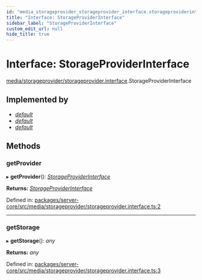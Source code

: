 ```yaml
---
id: "media_storageprovider_storageprovider_interface.storageproviderinterface"
title: "Interface: StorageProviderInterface"
sidebar_label: "StorageProviderInterface"
custom_edit_url: null
hide_title: true
---
```


# Interface: StorageProviderInterface

[media/storageprovider/storageprovider.interface](../modules/media_storageprovider_storageprovider_interface.md).StorageProviderInterface

## Implemented by

* [*default*](../classes/media_storageprovider_local_storage.default.md)
* [*default*](../classes/media_storageprovider_s3_storage.default.md)
* [*default*](../classes/media_storageprovider_storageprovider.default.md)

## Methods

### getProvider

▸ **getProvider**(): [*StorageProviderInterface*](media_storageprovider_storageprovider_interface.storageproviderinterface.md)

**Returns:** [*StorageProviderInterface*](media_storageprovider_storageprovider_interface.storageproviderinterface.md)

Defined in: [packages/server-core/src/media/storageprovider/storageprovider.interface.ts:2](https://github.com/xr3ngine/xr3ngine/blob/716a06460/packages/server-core/src/media/storageprovider/storageprovider.interface.ts#L2)

___

### getStorage

▸ **getStorage**(): *any*

**Returns:** *any*

Defined in: [packages/server-core/src/media/storageprovider/storageprovider.interface.ts:3](https://github.com/xr3ngine/xr3ngine/blob/716a06460/packages/server-core/src/media/storageprovider/storageprovider.interface.ts#L3)
